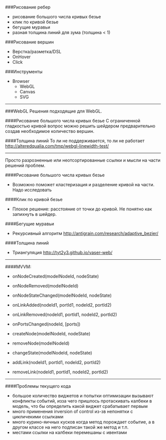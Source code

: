 ###Рисование ребер
 - рисование большого числа кривых безье
 - клик по кривой безье
 - бегущие муравьи
 - разная толщина линий для зума (толщина < 1)

###Рисование вершин
 - Верстка/разметка/DSL
 - OnHover
 - Click

###Инструменты
 - Browser
   - WebGL
   - Canvas
   - SVG

---

###WebGL
Решения подходящие для WebGL.

####Рисование большого числа кривых безье
С ограниченной гладкостью кривой вопрос можно решить шейдером предварительно создав необходимое количество вершин. 

####Толщина линий
То ли не поддерживается, то ли не работает http://alteredqualia.com/tmp/webgl-linewidth-test/

---

Просто разрозненные или неотсортированные ссылки и мысли на части решений проблем.

####Рисование большого числа кривых безье
- Возможно поможет кластеризация и разделение кривой на части. Надо исследовать

####Клик по кривой безье
- Плохое решение: расстояние от точки до кривой. Не понятно как запихнуть в шейдер.

####Бегущие муравьи
- Рекурсивный алгоритм http://antigrain.com/research/adaptive_bezier/

####Толщина линий
- Триангуляция http://tyt2y3.github.io/vaser-web/

---

####MVVM:

- onNodeCreated(modelNodeId, nodeState)
- onNodeRemoved(modelNodeId)

- onNodeStateChanged(modelNodeId, nodeState)

- onLinkAdded(nodeId1, portId1, nodeId2, portId2)
- onLinkRemoved(nodeId1, portId1, nodeId2, portId2)

- onPortsChanged(nodeId, [ports])

- createNode(modelNodeId, nodeState)
- removeNode(modelNodeId)

- changeState(modelNodeId, nodeState)

- addLink(nodeId1, portId1, nodeId2, portId2)
- removeLink(nodeId1, portId1, nodeId2, portId2)


---

####Проблемы текущего кода

- большое количество виджетов и попытки оптимизации вызывают конфликты событий,
изза чего пришлось протаскивать калбеки в модель, что бы определить какой
виджет срабатывает первым
- много применения inversion of control из-зв непонятки с цикличекими ссылками
- много курино-яичных кусков когда метод порождает событие, а в другом классе 
на него подписан такой же метод и т.п.
- местами ссылки на калбеки перемешаны с ивентами